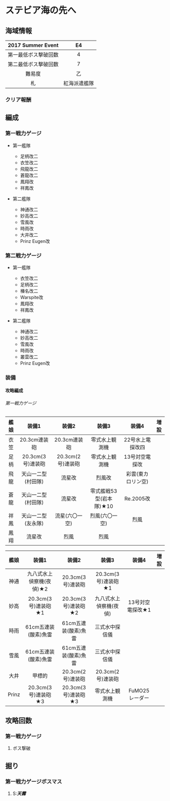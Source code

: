 # ステビア海の先へ

## 海域情報

| 2017 Summer Event    | E4           |
| :-:                  | :-:          |
| 第一最低ボス撃破回数 | 4            |
| 第二最低ボス撃破回数 | 7            |
| 難易度               | 乙           |
| 札                   | 紅海派遣艦隊 |


### クリア報酬

## 編成

### 第一戦力ゲージ

- 第一艦隊
	- 足柄改二
	- 衣笠改二
	- 飛龍改二
	- 蒼龍改二
	- 鳳翔改
	- 祥鳳改

- 第二艦隊
	- 神通改二
	- 妙高改二
	- 雪風改
	- 時雨改
	- 大井改二
	- Prinz Eugen改

### 第二戦力ゲージ

- 第一艦隊
	- 衣笠改二
	- 足柄改二
	- 榛名改二
	- Warspite改
	- 鳳翔改
	- 祥鳳改

- 第二艦隊
	- 神通改二
	- 妙高改二
	- 雪風改
	- 時雨改
	- 叢雲改二
	- Prinz Eugen改

### 装備

#### 攻略編成

###### 第一戦力ゲージ

| 艦娘 | 装備1                   | 装備2              | 装備3                   | 装備4              | 増設 |
| :-:  | :---------------------: | :----------------: | :----------------:      | :----------------: | :-:  |
| 衣笠 | 20.3cm連装砲            | 20.3cm連装砲       | 零式水上観測機          | 22号水上電探改四   |      |
| 足柄 | 20.3cm(3号)連装砲       | 20.3cm(2号)連装砲  | 零式水上観測機          | 13号対空電探改     |      |
| 飛龍 | 天山一二型(村田隊)      | 流星改             | 烈風改                  | 彩雲(東カロリン空) |      |
| 蒼龍 | 天山一二型(村田隊)      | 流星改             | 零式艦戦53型(岩本隊)★10 | Re.2005改          |      |
| 祥鳳 | 天山一二型(友永隊)      | 流星(六〇一空)     | 烈風(六〇一空)          | 烈風               |      |
| 鳳翔 | 流星改                  | 烈風               | 烈風                    |                    |      |


| 艦娘  | 装備1                    | 装備2                | 装備3                  | 装備4              | 増設 |
| :-:   | :---------------------:  | :----------------:   | :----------------:     | :----------------: | :-:  |
| 神通  | 九八式水上偵察機(夜偵)★2 | 20.3cm(3号)連装砲    | 20.3cm(3号)連装砲★1    |                    |      |
| 妙高  | 20.3cm(3号)連装砲★1      | 20.3cm(3号)連装砲★2  | 九八式水上偵察機(夜偵) | 13号対空電探改★1   |      |
| 時雨  | 61cm五連装(酸素)魚雷     | 61cm五連装(酸素)魚雷 | 三式水中探信儀         |                    |      |
| 雪風  | 61cm五連装(酸素)魚雷     | 61cm五連装(酸素)魚雷 | 三式水中探信儀         |                    |      |
| 大井  | 甲標的                   | 20.3cm(2号)連装砲    | 20.3cm(2号)連装砲      |                    |      |
| Prinz | 20.3cm(3号)連装砲★3      | 20.3cm(3号)連装砲★3  | 零式水上観測機         | FuMO25 レーダー                   |      |





## 攻略回数

### 第一戦力ゲージ

1. ボス撃破

## 掘り

### 第一戦力ゲージボスマス

1. S:***天霧***


